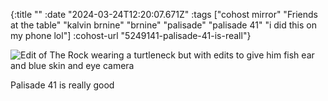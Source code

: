 {:title ""
 :date "2024-03-24T12:20:07.671Z"
 :tags ["cohost mirror" "Friends at the table" "kalvin brnine" "brnine" "palisade" "palisade 41" "i did this on my phone lol"]
 :cohost-url "5249141-palisade-41-is-reall"}

![Edit of The Rock wearing a turtleneck but with edits to give him fish ear and blue skin and eye camera](/img/cohost-mirror/5249141-palisade-41-is-reall/IMG_8895.jpeg)

Palisade 41 is really good
